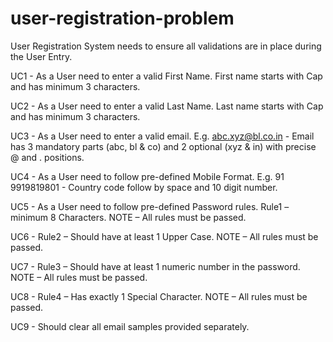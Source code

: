 # user-registration-problem

User Registration System needs to ensure all validations are in place during the User Entry.

UC1 - As a User need to enter a valid First Name. First name starts with Cap and has minimum 3 characters.

UC2 - As a User need to enter a valid Last Name. Last name starts with Cap and has minimum 3 characters.

UC3 - As a User need to enter a valid email. E.g. abc.xyz@bl.co.in - Email has 3 mandatory parts (abc, bl & co) and 2 optional (xyz & in) with precise @ and . positions.

UC4 - As a User need to follow pre-defined Mobile Format. E.g. 91 9919819801 - Country code follow by space and 10 digit number.

UC5 - As a User need to follow pre-defined Password rules. Rule1 – minimum 8 Characters. NOTE – All rules must be passed.

UC6 - Rule2 – Should have at least 1 Upper Case. NOTE – All rules must be passed.

UC7 - Rule3 – Should have at least 1 numeric number in the password. NOTE – All rules must be passed.

UC8 - Rule4 – Has exactly 1 Special Character. NOTE – All rules must be passed.

UC9 - Should clear all email samples provided separately.
